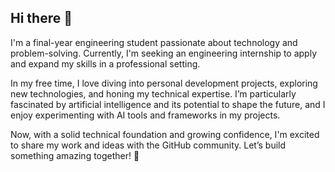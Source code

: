 ## Hi there 👋

I'm a final-year engineering student passionate about technology and problem-solving. Currently, I'm seeking an engineering internship to apply and expand my skills in a professional setting.

In my free time, I love diving into personal development projects, exploring new technologies, and honing my technical expertise. I’m particularly fascinated by artificial intelligence and its potential to shape the future, and I enjoy experimenting with AI tools and frameworks in my projects.

Now, with a solid technical foundation and growing confidence, I'm excited to share my work and ideas with the GitHub community. Let’s build something amazing together! 🚀

